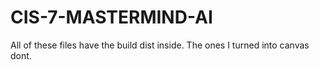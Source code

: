 # CIS-7-MASTERMIND-AI
All of these files have the build dist inside. The ones I turned into canvas dont.
